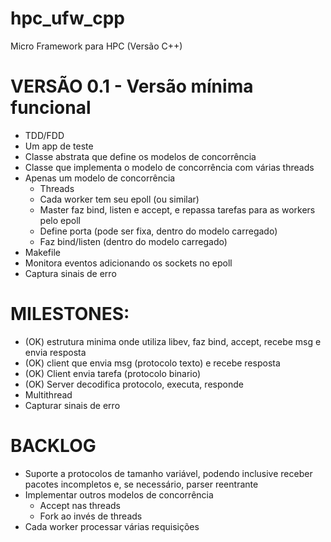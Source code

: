 hpc_ufw_cpp
===========

Micro Framework para HPC (Versão C++)



VERSÃO 0.1 - Versão mínima funcional
====================================

* TDD/FDD
* Um app de teste
* Classe abstrata que define os modelos de concorrência
* Classe que implementa o modelo de concorrência com várias threads
* Apenas um modelo de concorrência
    * Threads
    * Cada worker tem seu epoll (ou similar)
    * Master faz bind, listen e accept, e repassa tarefas para as workers pelo epoll
    * Define porta (pode ser fixa, dentro do modelo carregado)
    * Faz bind/listen (dentro do modelo carregado)
* Makefile
* Monitora eventos adicionando os sockets no epoll
* Captura sinais de erro



MILESTONES:
===========

* (OK) estrutura minima onde utiliza libev, faz bind, accept, recebe msg e envia resposta
* (OK) client que envia msg (protocolo texto) e recebe resposta
* (OK) Client envia tarefa (protocolo binario)
* (OK) Server decodifica protocolo, executa, responde
* Multithread
* Capturar sinais de erro



BACKLOG
=======

* Suporte a protocolos de tamanho variável, podendo inclusive receber pacotes incompletos e, se necessário, parser reentrante
* Implementar outros modelos de concorrência 
   * Accept nas threads
   * Fork ao invés de threads
* Cada worker processar várias requisições
